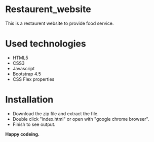 # Restaurent_website

This is a restaurent website to provide food service.

# Used technologies
* HTML5
* CSS3
* Javascript
* Bootstrap 4.5
* CSS Flex properties

# Installation

* Download the zip file and extract the file.
* Double click "index.html" or open with "google chrome browser".
* Finish to see output.

<strong>Happy codeing.</strong>
